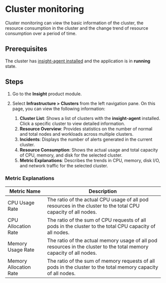 # Cluster monitoring

Cluster monitoring can view the basic information of the cluster, the resource consumption in the cluster and the change trend of resource consumption over a period of time.

## Prerequisites

The cluster has [insight-agent installed](../../quickstart/install/install-agent.md) and the application is in __running__ state.

## Steps

1. Go to the __Insight__ product module.

2. Select __Infrastructure > Clusters__ from the left navigation pane. On this page, you can view the following information:

    1. **Cluster List**: Shows a list of clusters with the __insight-agent__ installed. Click a specific cluster to view detailed information.
    2. **Resource Overview**: Provides statistics on the number of normal and total nodes and workloads across multiple clusters.
    3. **Incidents**: Displays the number of alerts generated in the current cluster.
    4. **Resource Consumption**: Shows the actual usage and total capacity of CPU, memory, and disk for the selected cluster.
    5. **Metric Explanations**: Describes the trends in CPU, memory, disk I/O, and network traffic for the selected cluster.

### Metric Explanations

| Metric Name | Description |
| -- | -- |
| CPU Usage Rate | The ratio of the actual CPU usage of all pod resources in the cluster to the total CPU capacity of all nodes.|
| CPU Allocation Rate | The ratio of the sum of CPU requests of all pods in the cluster to the total CPU capacity of all nodes.|
| Memory Usage Rate | The ratio of the actual memory usage of all pod resources in the cluster to the total memory capacity of all nodes.|
| Memory Allocation Rate | The ratio of the sum of memory requests of all pods in the cluster to the total memory capacity of all nodes.|
